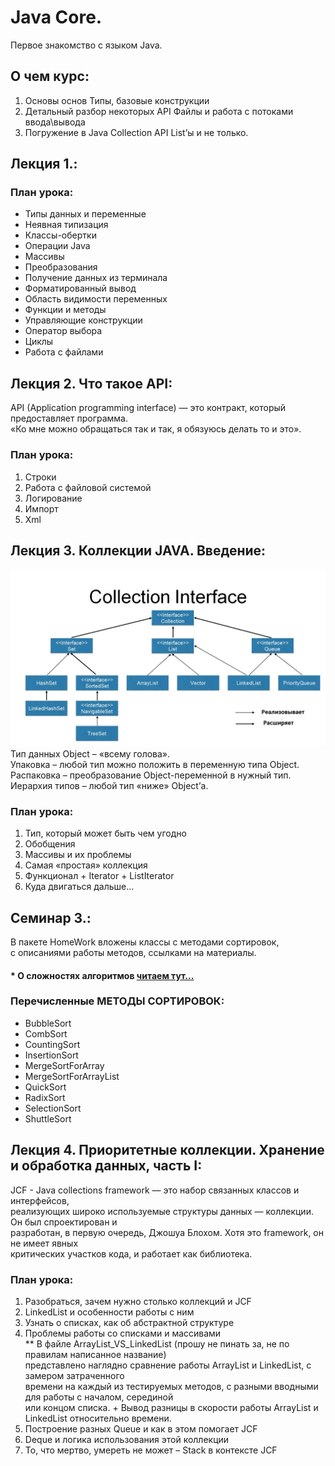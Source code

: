 # Java Core.  
Первое знакомство с языком Java.  
## О чем курс:  
1. Основы основ
   Типы, базовые конструкции
2. Детальный разбор некоторых API
   Файлы и работа с потоками ввода\вывода
3. Погружение в Java Collection API
   List’ы и не только.  
## Лекция 1.:  
### План урока:
- Типы данных и переменные
- Неявная типизация
- Классы-обертки
- Операции Java
- Массивы
- Преобразования
- Получение данных из терминала
- Форматированный вывод
- Область видимости переменных
- Функции и методы
- Управляющие конструкции
- Оператор выбора
- Циклы
- Работа с файлами
## Лекция 2. Что такое API:  
API (Application programming interface) — это контракт, который предоставляет программа.  
«Ко мне можно обращаться так и так, я обязуюсь делать то и это».  
### План урока:  
1. Строки
2. Работа с файловой системой 
3. Логирование
4. Импорт
5. Xml
## Лекция 3. Коллекции JAVA. Введение:
![Иерархия коллекций.jpeg](Java_Core_GB%2FFiles%2F%D0%98%D0%B5%D1%80%D0%B0%D1%80%D1%85%D0%B8%D1%8F%20%D0%BA%D0%BE%D0%BB%D0%BB%D0%B5%D0%BA%D1%86%D0%B8%D0%B9.jpeg)
Тип данных Object – «всему голова».  
Упаковка – любой тип можно положить в переменную типа Object.  
Распаковка – преобразование Object-переменной в нужный тип.  
Иерархия типов – любой тип «ниже» Object’а.
### План урока:
1. Тип, который может быть чем угодно
2. Обобщения
3. Массивы и их проблемы
4. Самая «простая» коллекция
5. Функционал + Iterator + ListIterator
6. Куда двигаться дальше...
## Семинар 3.:
В пакете HomeWork вложены классы с методами сортировок,  
с описаниями работы методов, ссылками на материалы.  
#### * О сложностях алгоритмов [читаем тут...](https://habr.com/ru/articles/188010/)
### Перечисленные **МЕТОДЫ СОРТИРОВОК**:
- BubbleSort
- CombSort
- CountingSort
- InsertionSort
- MergeSortForArray
- MergeSortForArrayList
- QuickSort
- RadixSort
- SelectionSort
- ShuttleSort
## Лекция 4. Приоритетные коллекции.  Хранение и обработка данных, чаcть I:
JCF - Java collections framework — это набор связанных классов и интерфейсов,  
реализующих широко используемые структуры данных — коллекции. Он был спроектирован и  
разработан, в первую очередь, Джошуа Блохом. Хотя это framework, он не имеет явных  
критических участков кода, и работает как библиотека.
### План урока:
1. Разобраться, зачем нужно столько коллекций и JCF
2. LinkedList и особенности работы с ним
3. Узнать о списках, как об абстрактной структуре
4. Проблемы работы со списками и массивами  
** В файле ArrayList_VS_LinkedList (прошу не пинать за, не по правилам написанное название)  
представлено наглядно сравнение работы ArrayList и LinkedList, с замером затраченного  
времени на каждый из тестируемых методов, с разными вводными для работы с началом, серединой  
или концом списка. + Вывод разницы в скорости работы ArrayList и LinkedList относительно времени.
5. Построение разных Queue и как в этом помогает JCF
6. Deque и логика использования этой коллекции
7. То, что мертво, умереть не может – Stack в контексте JCF

